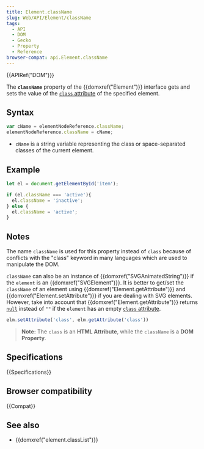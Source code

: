```yaml
---
title: Element.className
slug: Web/API/Element/className
tags:
  - API
  - DOM
  - Gecko
  - Property
  - Reference
browser-compat: api.Element.className
---
```

{{APIRef("DOM")}}

The **`className`** property of the
{{domxref("Element")}} interface gets and sets the value of the [`class` attribute](/en-US/docs/Web/HTML/Global_attributes/class)
of the specified element.

## Syntax

```js
var cName = elementNodeReference.className;
elementNodeReference.className = cName;
```

- `cName` is a string variable representing the class or space-separated
  classes of the current element.

## Example

```js
let el = document.getElementById('item');

if (el.className === 'active'){
  el.className = 'inactive';
} else {
  el.className = 'active';
}
```

## Notes

The name `className` is used for this property instead of `class`
because of conflicts with the "class" keyword in many languages which are used to
manipulate the DOM.

`className` can also be an instance of {{domxref("SVGAnimatedString")}} if
the `element` is an {{domxref("SVGElement")}}. It is better to get/set the
`className` of an element using {{domxref("Element.getAttribute")}} and
{{domxref("Element.setAttribute")}} if you are dealing with SVG elements. However, take
into account that {{domxref("Element.getAttribute")}} returns
[`null`](/en-US/docs/Web/JavaScript/Reference/Global_Objects/null)
instead of `""` if the `element` has an empty [`class` attribute](/en-US/docs/Web/HTML/Global_attributes/class).

```js
elm.setAttribute('class', elm.getAttribute('class'))
```

> **Note:** The `class` is an **HTML Attribute**, while the
> `className` is a **DOM Property**.

## Specifications

{{Specifications}}

## Browser compatibility

{{Compat}}

## See also

- {{domxref("element.classList")}}
